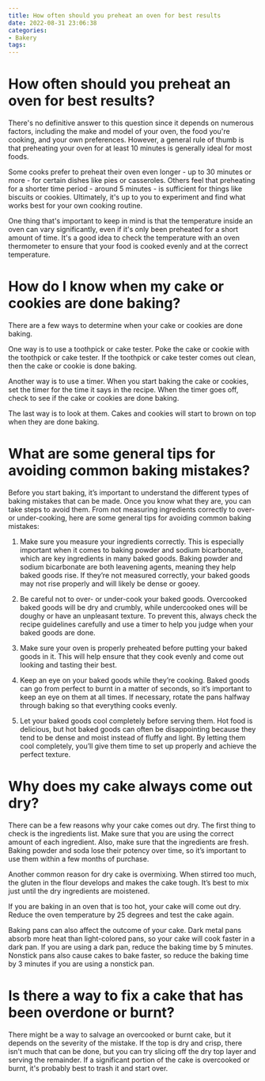 ```yaml
---
title: How often should you preheat an oven for best results
date: 2022-08-31 23:06:38
categories:
- Bakery
tags:
---
```



#  How often should you preheat an oven for best results?

There's no definitive answer to this question since it depends on numerous factors, including the make and model of your oven, the food you're cooking, and your own preferences. However, a general rule of thumb is that preheating your oven for at least 10 minutes is generally ideal for most foods.

Some cooks prefer to preheat their oven even longer - up to 30 minutes or more - for certain dishes like pies or casseroles. Others feel that preheating for a shorter time period - around 5 minutes - is sufficient for things like biscuits or cookies. Ultimately, it's up to you to experiment and find what works best for your own cooking routine.

One thing that's important to keep in mind is that the temperature inside an oven can vary significantly, even if it's only been preheated for a short amount of time. It's a good idea to check the temperature with an oven thermometer to ensure that your food is cooked evenly and at the correct temperature.

#  How do I know when my cake or cookies are done baking?

There are a few ways to determine when your cake or cookies are done baking.

One way is to use a toothpick or cake tester. Poke the cake or cookie with the toothpick or cake tester. If the toothpick or cake tester comes out clean, then the cake or cookie is done baking.

Another way is to use a timer. When you start baking the cake or cookies, set the timer for the time it says in the recipe. When the timer goes off, check to see if the cake or cookies are done baking.

The last way is to look at them. Cakes and cookies will start to brown on top when they are done baking.

#  What are some general tips for avoiding common baking mistakes?

Before you start baking, it’s important to understand the different types of baking mistakes that can be made. Once you know what they are, you can take steps to avoid them. From not measuring ingredients correctly to over- or under-cooking, here are some general tips for avoiding common baking mistakes:

1. Make sure you measure your ingredients correctly. This is especially important when it comes to baking powder and sodium bicarbonate, which are key ingredients in many baked goods. Baking powder and sodium bicarbonate are both leavening agents, meaning they help baked goods rise. If they’re not measured correctly, your baked goods may not rise properly and will likely be dense or gooey.

2. Be careful not to over- or under-cook your baked goods. Overcooked baked goods will be dry and crumbly, while undercooked ones will be doughy or have an unpleasant texture. To prevent this, always check the recipe guidelines carefully and use a timer to help you judge when your baked goods are done.

3. Make sure your oven is properly preheated before putting your baked goods in it. This will help ensure that they cook evenly and come out looking and tasting their best.

4. Keep an eye on your baked goods while they’re cooking. Baked goods can go from perfect to burnt in a matter of seconds, so it’s important to keep an eye on them at all times. If necessary, rotate the pans halfway through baking so that everything cooks evenly.

5. Let your baked goods cool completely before serving them. Hot food is delicious, but hot baked goods can often be disappointing because they tend to be dense and moist instead of fluffy and light. By letting them cool completely, you’ll give them time to set up properly and achieve the perfect texture.

#  Why does my cake always come out dry?

There can be a few reasons why your cake comes out dry. The first thing to check is the ingredients list. Make sure that you are using the correct amount of each ingredient. Also, make sure that the ingredients are fresh. Baking powder and soda lose their potency over time, so it’s important to use them within a few months of purchase.

Another common reason for dry cake is overmixing. When stirred too much, the gluten in the flour develops and makes the cake tough. It’s best to mix just until the dry ingredients are moistened.

If you are baking in an oven that is too hot, your cake will come out dry. Reduce the oven temperature by 25 degrees and test the cake again.

Baking pans can also affect the outcome of your cake. Dark metal pans absorb more heat than light-colored pans, so your cake will cook faster in a dark pan. If you are using a dark pan, reduce the baking time by 5 minutes. Nonstick pans also cause cakes to bake faster, so reduce the baking time by 3 minutes if you are using a nonstick pan.

#  Is there a way to fix a cake that has been overdone or burnt?

There might be a way to salvage an overcooked or burnt cake, but it depends on the severity of the mistake. If the top is dry and crisp, there isn't much that can be done, but you can try slicing off the dry top layer and serving the remainder. If a significant portion of the cake is overcooked or burnt, it's probably best to trash it and start over.